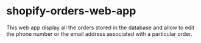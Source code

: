 # shopify-orders-web-app
This web app display all the orders stored in the database and allow to edit the phone number or the email address associated with a particular order.
